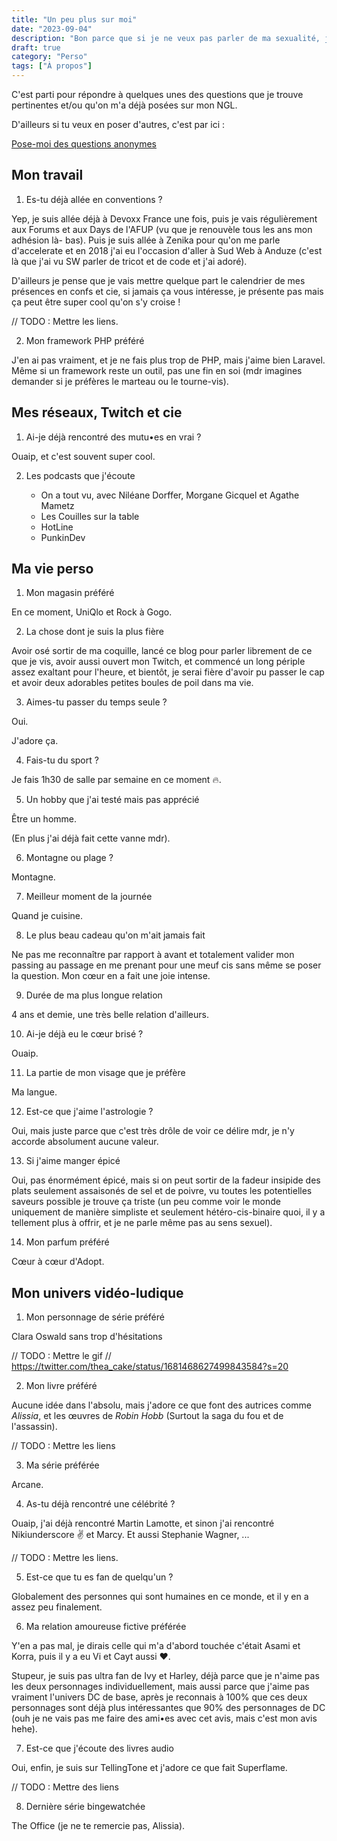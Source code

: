 ```yaml
---
title: "Un peu plus sur moi"
date: "2023-09-04"
description: "Bon parce que si je ne veux pas parler de ma sexualité, je peux au moins parler de qui je suis, j'ai donc décidé de prendre des questions et d'y répondre."
draft: true
category: "Perso"
tags: ["À propos"]
---
```


C'est parti pour répondre à quelques unes des questions que je trouve
pertinentes et/ou qu'on m'a déjà posées sur mon NGL.

D'ailleurs si tu veux en poser d'autres, c'est par ici :

[Pose-moi des questions anonymes](https://ngl.link/cupcakeofthea1)


## Mon travail

1. Es-tu déjà allée en conventions ?

Yep, je suis allée déjà à Devoxx France une fois, puis je vais régulièrement aux
Forums et aux Days de l'AFUP (vu que je renouvèle tous les ans mon adhésion là-
bas). Puis je suis allée à Zenika pour qu'on me parle d'accelerate et en 2018
j'ai eu l'occasion d'aller à Sud Web à Anduze (c'est là que j'ai vu SW parler 
de tricot et de code et j'ai adoré).

D'ailleurs je pense que je vais mettre quelque part le calendrier de mes
présences en confs et cie, si jamais ça vous intéresse, je présente pas mais ça
peut être super cool qu'on s'y croise !

// TODO : Mettre les liens.

2. Mon framework PHP préféré

J'en ai pas vraiment, et je ne fais plus trop de PHP, mais j'aime bien Laravel.
Même si un framework reste un outil, pas une fin en soi (mdr imagines demander
si je préfères le marteau ou le tourne-vis).

## Mes réseaux, Twitch et cie

1. Ai-je déjà rencontré des mutu•es en vrai ?

Ouaip, et c'est souvent super cool.

2. Les podcasts que j'écoute

    - On a tout vu, avec Niléane Dorffer, Morgane Gicquel et Agathe Mametz
    - Les Couilles sur la table
    - HotLine
    - PunkinDev

## Ma vie perso

1. Mon magasin préféré

En ce moment, UniQlo et Rock à Gogo.

2. La chose dont je suis la plus fière

Avoir osé sortir de ma coquille, lancé ce blog pour parler librement de ce que
je vis, avoir aussi ouvert mon Twitch, et commencé un long périple assez 
exaltant pour l'heure, et bientôt, je serai fière d'avoir pu passer le cap et
avoir deux adorables petites boules de poil dans ma vie.

3. Aimes-tu passer du temps seule ?

Oui.

J'adore ça.

4. Fais-tu du sport ?

Je fais 1h30 de salle par semaine en ce moment 🔥.

5. Un hobby que j'ai testé mais pas apprécié

Être un homme.

(En plus j'ai déjà fait cette vanne mdr).

6. Montagne ou plage ?

Montagne.

7. Meilleur moment de la journée

Quand je cuisine.

8. Le plus beau cadeau qu'on m'ait jamais fait

Ne pas me reconnaître par rapport à avant et totalement valider mon passing au
passage en me prenant pour une meuf cis sans même se poser la question. Mon
cœur en a fait une joie intense.

9. Durée de ma plus longue relation

4 ans et demie, une très belle relation d'ailleurs.

10. Ai-je déjà eu le cœur brisé ?

Ouaip.

11. La partie de mon visage que je préfère

Ma langue.

12. Est-ce que j'aime l'astrologie ?

Oui, mais juste parce que c'est très drôle de voir ce délire mdr, je n'y accorde
absolument aucune valeur.

13. Si j'aime manger épicé

Oui, pas énormément épicé, mais si on peut sortir de la fadeur insipide des
plats seulement assaisonés de sel et de poivre, vu toutes les potentielles
saveurs possible je trouve ça triste (un peu comme voir le monde uniquement
de manière simpliste et seulement hétéro-cis-binaire quoi, il y a tellement plus
à offrir, et je ne parle même pas au sens sexuel).

14. Mon parfum préféré

Cœur à cœur d'Adopt.

## Mon univers vidéo-ludique

1. Mon personnage de série préféré 

Clara Oswald sans trop d'hésitations

// TODO : Mettre le gif
// https://twitter.com/thea_cake/status/1681468627499843584?s=20

2. Mon livre préféré

Aucune idée dans l'absolu, mais j'adore ce que font des autrices comme _Alissia_,
et les œuvres de _Robin Hobb_ (Surtout la saga du fou et de l'assassin).

// TODO : Mettre les liens 

3. Ma série préférée

Arcane.

4. As-tu déjà rencontré une célébrité ?

Ouaip, j'ai déjà rencontré Martin Lamotte, et sinon j'ai rencontré 
Nikiunderscore ✌️ et Marcy.
Et aussi Stephanie Wagner, ...

// TODO : Mettre les liens.

5. Est-ce que tu es fan de quelqu'un ?

Globalement des personnes qui sont humaines en ce monde, et il y en a assez peu
finalement.

6. Ma relation amoureuse fictive préférée

Y'en a pas mal, je dirais celle qui m'a d'abord touchée c'était Asami et Korra,
puis il y a eu Vi et Cayt aussi ❤️.

Stupeur, je suis pas ultra fan de Ivy et Harley, déjà parce que je n'aime pas
les deux personnages individuellement, mais aussi parce que j'aime pas vraiment
l'univers DC de base, après je reconnais à 100% que ces deux personnages sont
déjà plus intéressantes que 90% des personnages de DC (ouh je ne vais pas me
faire des ami•es avec cet avis, mais c'est mon avis hehe).

7. Est-ce que j'écoute des livres audio

Oui, enfin, je suis sur TellingTone et j'adore ce que fait Superflame.

// TODO : Mettre des liens 

8. Dernière série bingewatchée

The Office (je ne te remercie pas, Alissia).
